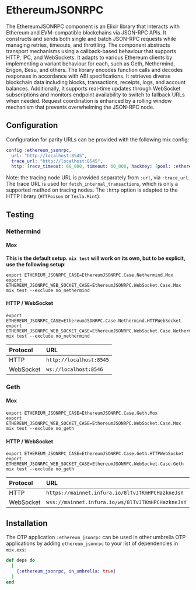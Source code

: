 # EthereumJSONRPC

The EthereumJSONRPC component is an Elixir library that interacts with Ethereum and EVM-compatible blockchains via JSON-RPC APIs. It constructs and sends both single and batch JSON-RPC requests while managing retries, timeouts, and throttling. The component abstracts transport mechanisms using a callback-based behaviour that supports HTTP, IPC, and WebSockets. It adapts to various Ethereum clients by implementing a variant behaviour for each, such as Geth, Nethermind, Erigon, Besu, and others. The library encodes function calls and decodes responses in accordance with ABI specifications. It retrieves diverse blockchain data including blocks, transactions, receipts, logs, and account balances. Additionally, it supports real-time updates through WebSocket subscriptions and monitors endpoint availability to switch to fallback URLs when needed. Request coordination is enhanced by a rolling window mechanism that prevents overwhelming the JSON-RPC node.

## Configuration

Configuration for parity URLs can be provided with the following mix
config:

```elixir
config :ethereum_jsonrpc,
  url: "http://localhost:8545",
  trace_url: "http://localhost:8545",
  http: [recv_timeout: 60_000, timeout: 60_000, hackney: [pool: :ethereum_jsonrpc]]
```

Note: the tracing node URL is provided separately from `:url`,
via `:trace_url`. The trace URL is used for
`fetch_internal_transactions`, which is only a supported method on
tracing nodes. The `:http` option is adapted
to the HTTP library (`HTTPoison` or `Tesla.Mint`).

## Testing

### Nethermind

#### Mox

**This is the default setup.  `mix test` will work on its own, but to be explicit, use the following setup**:

```shell
export ETHEREUM_JSONRPC_CASE=EthereumJSONRPC.Case.Nethermind.Mox
export ETHEREUM_JSONRPC_WEB_SOCKET_CASE=EthereumJSONRPC.WebSocket.Case.Mox
mix test --exclude no_nethermind
```

#### HTTP / WebSocket

```shell
export ETHEREUM_JSONRPC_CASE=EthereumJSONRPC.Case.Nethermind.HTTPWebSocket
export ETHEREUM_JSONRPC_WEB_SOCKET_CASE=EthereumJSONRPC.WebSocket.Case.Nethermind
mix test --exclude no_nethermind
```

| Protocol  | URL                                |
|:----------|:-----------------------------------|
| HTTP      | `http://localhost:8545`  |
| WebSocket | `ws://localhost:8546`    |

### Geth

#### Mox

```shell
export ETHEREUM_JSONRPC_CASE=EthereumJSONRPC.Case.Geth.Mox
export ETHEREUM_JSONRPC_WEB_SOCKET_CASE=EthereumJSONRPC.WebSocket.Case.Mox
mix test --exclude no_geth
```

#### HTTP / WebSocket

```shell
export ETHEREUM_JSONRPC_CASE=EthereumJSONRPC.Case.Geth.HTTPWebSocket
export ETHEREUM_JSONRPC_WEB_SOCKET_CASE=EthereumJSONRPC.WebSocket.Case.Geth
mix test --exclude no_geth
```

| Protocol  | URL                                               |
|:----------|:--------------------------------------------------|
| HTTP      | `https://mainnet.infura.io/8lTvJTKmHPCHazkneJsY`  |
| WebSocket | `wss://mainnet.infura.io/ws/8lTvJTKmHPCHazkneJsY` |

## Installation

The OTP application `:ethereum_jsonrpc` can be used in other umbrella
OTP applications by adding `ethereum_jsonrpc` to your list of
dependencies in `mix.exs`:

```elixir
def deps do
  [
    {:ethereum_jsonrpc, in_umbrella: true}
  ]
end
```
